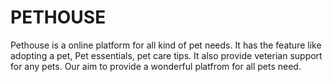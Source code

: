 # PETHOUSE
Pethouse is a online platform for all kind of pet needs. It has the feature like adopting a pet, Pet essentials, pet care tips. It also provide veterian support for any pets. Our aim to provide a wonderful platfrom for all pets need.


